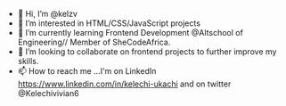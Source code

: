- 👋 Hi, I’m @kelzv
- 👀 I’m interested in HTML/CSS/JavaScript projects
- 🌱 I’m currently learning Frontend Development @Altschool of Engineering// Member of SheCodeAfrica.
- 💞️ I’m looking to collaborate on frontend projects to further improve my skills.
- 📫 How to reach me ...I'm on LinkedIn https://www.linkedin.com/in/kelechi-ukachi and on twitter @Kelechivivian6

<!---
kelzv/kelzv is a ✨ special ✨ repository because its `README.md` (this file) appears on your GitHub profile.
You can click the Preview link to take a look at your changes.
--->
